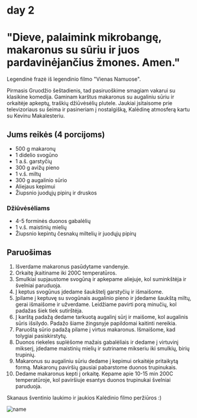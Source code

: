 # day 2

# "Dieve, palaimink mikrobangę, makaronus su sūriu ir juos pardavinėjančius žmones. Amen."

Legendinė frazė iš legendinio filmo "Vienas Namuose".

Pirmasis Gruodžio šeštadienis, tad pasiruoškime smagiam vakarui su klasikine komedija. Gaminam karštus makaronus su augaliniu sūriu ir orkaitėje apkeptų, traškių džiūvėsėlių plutele. Jaukiai įsitaisome prie televizoriaus su šeima ir pasineriam į nostalgišką, Kalėdinę atmosferą kartu su Kevinu Makalesteriu.

## Jums reikės (4 porcijoms)

* 500 g makaronų
* 1 didelio svogūno
* 1 a.š. garstyčių
* 300 g avižų pieno
* 1 v.š. miltų 
* 300 g augalinio sūrio
* Aliejaus kepimui
* Žiupsnio juodųjų pipirų ir druskos
  
### Džiūvėsėliams

* 4-5 forminės duonos gabalėlių
* 1 v.š. maistinių mielių
* Žiupsnio kepintų česnakų miltelių ir juodųjų pipirų 

## Paruošimas

1. Išverdame makaronus pasūdytame vandenyje.
2. Orkaitę įkaitiname iki 200C temperatūros.
3. Smulkiai supjaustome svogūną ir apkepame aliejuje, kol suminkštėja ir švelniai paruduoja. 
4. Į keptus svogūnus įdedame šaukštelį garstyčių ir išmaišome. 
5. Įpilame į keptuvę su svogūnais augalinio pieno ir įdedame šaukštą miltų, gerai išmaišome ir užverdame. Leidžiame pavirti porą minučių, kol padažas šiek tiek sutirštėja.
6. Į karštą padažą dedame tarkuotą augalinį sūrį ir maišome, kol augalinis sūris išsilydo. Padažo šiame žingsnyje papildomai kaitinti nereikia.
7. Paruoštą sūrio padažą pilame į virtus makaronus. Išmaišome, kad tolygiai pasiskirstytų. 
8. Duonos riekeles suplėšome mažais gabalėliais ir dedame į virtuvinį mikserį, įdedame maistinių mielių ir sutriname mikseriu iki smulkių, birių trupinių. 
9. Makaronus su augaliniu sūriu dedame į kepimui orkaitėje pritaikytą formą. Makaronų paviršių gausiai pabarstome duonos trupinukais. 
10. Dedame makaronus kepti į orkaitę. Kepame apie 10-15 min 200C temperatūroje, kol paviršiuje esantys duonos trupinukai švelniai paruduoja. 

Skanaus šventinio laukimo ir jaukios Kalėdinio filmo peržiūros :)

![name](../pav/makaronai_su_suriu.jpg)

